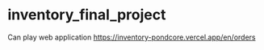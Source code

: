 # inventory_final_project

Can play web application https://inventory-pondcore.vercel.app/en/orders
